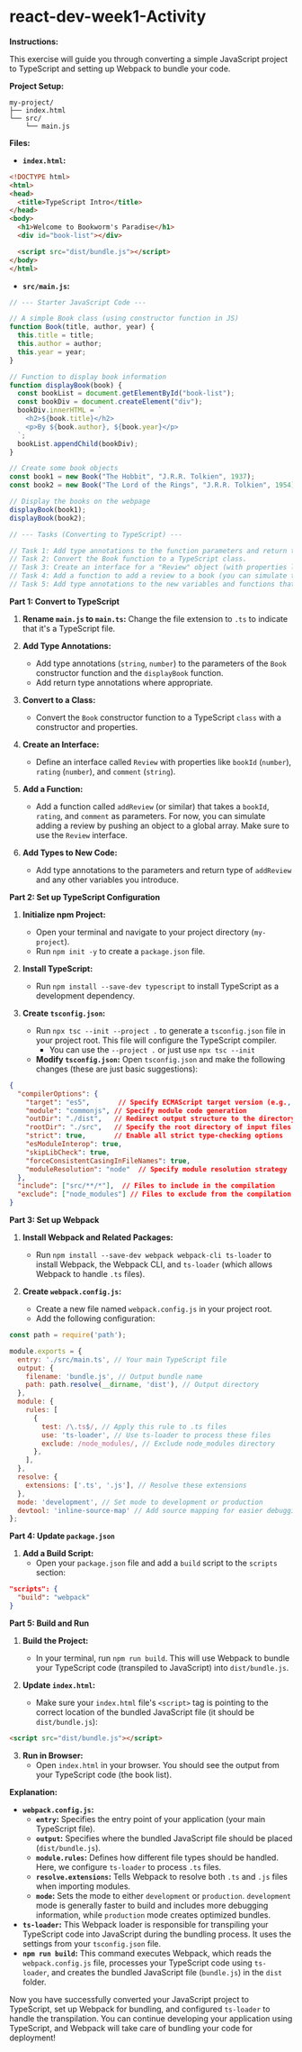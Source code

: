 # react-dev-week1-Activity

**Instructions:**

This exercise will guide you through converting a simple JavaScript project to TypeScript and setting up Webpack to bundle your code.

**Project Setup:**

```
my-project/
├── index.html
└── src/
    └── main.js
```

**Files:**

*   **`index.html`:**

```html
<!DOCTYPE html>
<html>
<head>
  <title>TypeScript Intro</title>
</head>
<body>
  <h1>Welcome to Bookworm's Paradise</h1>
  <div id="book-list"></div>

  <script src="dist/bundle.js"></script>
</body>
</html>
```

*   **`src/main.js`:**

```javascript
// --- Starter JavaScript Code ---

// A simple Book class (using constructor function in JS)
function Book(title, author, year) {
  this.title = title;
  this.author = author;
  this.year = year;
}

// Function to display book information
function displayBook(book) {
  const bookList = document.getElementById("book-list");
  const bookDiv = document.createElement("div");
  bookDiv.innerHTML = `
    <h2>${book.title}</h2>
    <p>By ${book.author}, ${book.year}</p>
  `;
  bookList.appendChild(bookDiv);
}

// Create some book objects
const book1 = new Book("The Hobbit", "J.R.R. Tolkien", 1937);
const book2 = new Book("The Lord of the Rings", "J.R.R. Tolkien", 1954);

// Display the books on the webpage
displayBook(book1);
displayBook(book2);

// --- Tasks (Converting to TypeScript) ---

// Task 1: Add type annotations to the function parameters and return types.
// Task 2: Convert the Book function to a TypeScript class.
// Task 3: Create an interface for a "Review" object (with properties like bookId, rating, comment).
// Task 4: Add a function to add a review to a book (you can simulate this with an array for now).
// Task 5: Add type annotations to the new variables and functions that you created in prior steps.
```

**Part 1: Convert to TypeScript**

1.  **Rename `main.js` to `main.ts`:** Change the file extension to `.ts` to indicate that it's a TypeScript file.

2.  **Add Type Annotations:**
    *   Add type annotations (`string`, `number`) to the parameters of the `Book` constructor function and the `displayBook` function.
    *   Add return type annotations where appropriate.

3.  **Convert to a Class:**
    *   Convert the `Book` constructor function to a TypeScript `class` with a constructor and properties.

4.  **Create an Interface:**
    *   Define an interface called `Review` with properties like `bookId` (`number`), `rating` (`number`), and `comment` (`string`).

5.  **Add a Function:**
    *   Add a function called `addReview` (or similar) that takes a `bookId`, `rating`, and `comment` as parameters. For now, you can simulate adding a review by pushing an object to a global array. Make sure to use the `Review` interface.

6.  **Add Types to New Code:**
    *   Add type annotations to the parameters and return type of `addReview` and any other variables you introduce.


**Part 2: Set up TypeScript Configuration**

1.  **Initialize npm Project:**
    *   Open your terminal and navigate to your project directory (`my-project`).
    *   Run `npm init -y` to create a `package.json` file.

2.  **Install TypeScript:**
    *   Run `npm install --save-dev typescript` to install TypeScript as a development dependency.

3.  **Create `tsconfig.json`:**
    *   Run `npx tsc --init --project .` to generate a `tsconfig.json` file in your project root. This file will configure the TypeScript compiler.
        *   You can use the `--project .` or just use `npx tsc --init`
    *   **Modify `tsconfig.json`:** Open `tsconfig.json` and make the following changes (these are just basic suggestions):

```json
{
  "compilerOptions": {
    "target": "es5",       // Specify ECMAScript target version (e.g., ES5, ES6, etc.)
    "module": "commonjs", // Specify module code generation
    "outDir": "./dist",   // Redirect output structure to the directory
    "rootDir": "./src",   // Specify the root directory of input files
    "strict": true,       // Enable all strict type-checking options
    "esModuleInterop": true,
    "skipLibCheck": true,
    "forceConsistentCasingInFileNames": true,
    "moduleResolution": "node"  // Specify module resolution strategy
  },
  "include": ["src/**/*"],  // Files to include in the compilation
  "exclude": ["node_modules"] // Files to exclude from the compilation
}
```

**Part 3: Set up Webpack**

1.  **Install Webpack and Related Packages:**
    *   Run `npm install --save-dev webpack webpack-cli ts-loader` to install Webpack, the Webpack CLI, and `ts-loader` (which allows Webpack to handle `.ts` files).

2.  **Create `webpack.config.js`:**
    *   Create a new file named `webpack.config.js` in your project root.
    *   Add the following configuration:

```javascript
const path = require('path');

module.exports = {
  entry: './src/main.ts', // Your main TypeScript file
  output: {
    filename: 'bundle.js', // Output bundle name
    path: path.resolve(__dirname, 'dist'), // Output directory
  },
  module: {
    rules: [
      {
        test: /\.ts$/, // Apply this rule to .ts files
        use: 'ts-loader', // Use ts-loader to process these files
        exclude: /node_modules/, // Exclude node_modules directory
      },
    ],
  },
  resolve: {
    extensions: ['.ts', '.js'], // Resolve these extensions
  },
  mode: 'development', // Set mode to development or production
  devtool: 'inline-source-map' // Add source mapping for easier debugging
};
```

**Part 4: Update `package.json`**

1.  **Add a Build Script:**
    *   Open your `package.json` file and add a `build` script to the `scripts` section:

```json
"scripts": {
  "build": "webpack"
}
```

**Part 5: Build and Run**

1.  **Build the Project:**
    *   In your terminal, run `npm run build`. This will use Webpack to bundle your TypeScript code (transpiled to JavaScript) into `dist/bundle.js`.

2.  **Update `index.html`:**
    *   Make sure your `index.html` file's `<script>` tag is pointing to the correct location of the bundled JavaScript file (it should be `dist/bundle.js`):

```html
<script src="dist/bundle.js"></script>
```

3.  **Run in Browser:**
    *   Open `index.html` in your browser. You should see the output from your TypeScript code (the book list).

**Explanation:**

*   **`webpack.config.js`:**
    *   **`entry`:** Specifies the entry point of your application (your main TypeScript file).
    *   **`output`:** Specifies where the bundled JavaScript file should be placed (`dist/bundle.js`).
    *   **`module.rules`:** Defines how different file types should be handled. Here, we configure `ts-loader` to process `.ts` files.
    *   **`resolve.extensions`:** Tells Webpack to resolve both `.ts` and `.js` files when importing modules.
    *   **`mode`:** Sets the mode to either `development` or `production`. `development` mode is generally faster to build and includes more debugging information, while `production` mode creates optimized bundles.
*   **`ts-loader`:** This Webpack loader is responsible for transpiling your TypeScript code into JavaScript during the bundling process. It uses the settings from your `tsconfig.json` file.
*   **`npm run build`:** This command executes Webpack, which reads the `webpack.config.js` file, processes your TypeScript code using `ts-loader`, and creates the bundled JavaScript file (`bundle.js`) in the `dist` folder.

Now you have successfully converted your JavaScript project to TypeScript, set up Webpack for bundling, and configured `ts-loader` to handle the transpilation. You can continue developing your application using TypeScript, and Webpack will take care of bundling your code for deployment!
